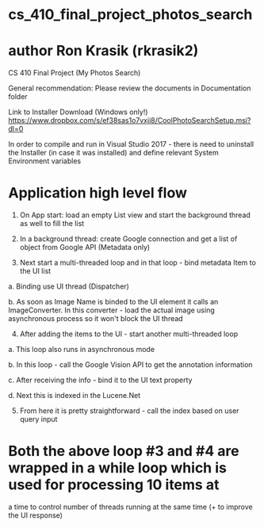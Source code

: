 # cs_410_final_project_photos_search
# author Ron Krasik (rkrasik2)
CS 410 Final Project (My Photos Search)

General recommendation: Please review the documents in Documentation folder

Link to Installer Download (Windows only!)
https://www.dropbox.com/s/ef38sas1o7vxji8/CoolPhotoSearchSetup.msi?dl=0

In order to compile and run in Visual Studio 2017 - there is need to uninstall the
Installer (in case it was installed) and define relevant System Environment variables

# Application high level flow

1) On App start: load an empty List view and start the background thread as well to fill the list

2) In a background thread: create Google connection and get a list of object from Google API
(Metadata only)

3) Next start a multi-threaded loop and in that loop - bind metadata Item to the UI list

a. Binding use UI thread (Dispatcher)

b. As soon as Image Name is binded to the UI element it calls an ImageConverter. In this converter - load
the actual image using asynchronous process so it won't block the UI thread

4) After adding the items to the UI - start another multi-threaded loop

a. This loop also runs in asynchronous mode

b. In this loop - call the Google Vision API to get the annotation information

c. After receiving the info - bind it to the UI text property

d. Next this is indexed in the Lucene.Net

5) From here it is pretty straightforward - call the index based on user query input

# Both the above loop #3 and #4 are wrapped in a while loop which is used for processing 10 items at
a time to control number of threads running at the same time (+ to improve the UI response)
